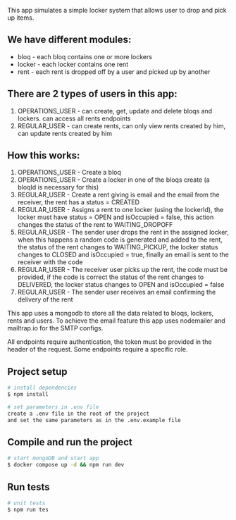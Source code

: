 This app simulates a simple locker system that allows user to drop and pick up items.

## We have different modules:
- bloq - each bloq contains one or more lockers
- locker - each locker contains one rent
- rent - each rent is dropped off by a user and picked up by another

## There are 2 types of users in this app:
1. OPERATIONS_USER - can create, get, update and delete bloqs and lockers. can access all rents endpoints
2. REGULAR_USER - can create rents, can only view rents created by him, can update rents created by him

## How this works:
1. OPERATIONS_USER - Create a bloq
2. OPERATIONS_USER - Create a locker in one of the bloqs create (a bloqId is necessary for this)
3. REGULAR_USER - Create a rent giving is email and the email from the receiver, the rent has a status = CREATED
4. REGULAR_USER - Assigns a rent to one locker (using the lockerId), the locker must have status = OPEN and isOccupied = false, this action changes the status of the rent to WAITING_DROPOFF
5. REGULAR_USER - The sender user drops the rent in the assigned locker, when this happens a random code is generated and added to the rent, the status of the rent changes to WAITING_PICKUP, the locker status changes to CLOSED and isOccupied = true, finally an email is sent to the receiver with the code
6. REGULAR_USER - The receiver user picks up the rent, the code must be provided, if the code is correct the status of the rent changes to DELIVERED, the locker status changes to OPEN and isOccupied = false
7. REGULAR_USER - The sender user receives an email confirming the delivery of the rent

This app uses a mongodb to store all the data related to bloqs, lockers, rents and users.
To achieve the email feature this app uses nodemailer and mailtrap.io for the SMTP configs.

All endpoints require authentication, the token must be provided in the header of the request.
Some endpoints require a specific role.

## Project setup

```bash
# install dependencies
$ npm install

# set parameters in .env file
create a .env file in the root of the project
and set the same parameters as in the .env.example file
```

## Compile and run the project

```bash
# start mongoDB and start app
$ docker compose up -d && npm run dev
```

## Run tests

```bash
# unit tests
$ npm run tes